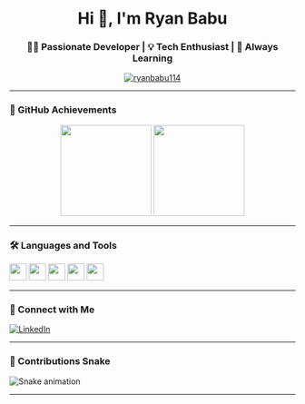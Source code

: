 <h1 align="center">Hi 👋, I'm Ryan Babu</h1>
<h3 align="center">👨‍💻 Passionate Developer | 💡 Tech Enthusiast | 🚀 Always Learning</h3>

<p align="center">
  <a href="https://github.com/ryanbabu114">
    <img src="https://komarev.com/ghpvc/?username=ryanbabu114&label=Profile%20views&color=0e75b6&style=flat" alt="ryanbabu114" />
  </a>
</p>

---

### 🚀 GitHub Achievements

<div align="center">
  <img src="https://github-readme-stats.vercel.app/api?username=ryanbabu114&show_icons=true&theme=dracula&include_all_commits=true&count_private=true" height="160" />
  <img src="https://github-readme-stats.vercel.app/api/top-langs/?username=ryanbabu114&layout=compact&theme=dracula" height="160" />
</div>

---

### 🛠️ Languages and Tools

<div align="left">
  <img src="https://cdn.jsdelivr.net/gh/devicons/devicon/icons/javascript/javascript-original.svg" height="30" />
  <img src="https://cdn.jsdelivr.net/gh/devicons/devicon/icons/typescript/typescript-original.svg" height="30" />
  <img src="https://cdn.jsdelivr.net/gh/devicons/devicon/icons/react/react-original.svg" height="30" />
  <img src="https://cdn.jsdelivr.net/gh/devicons/devicon/icons/python/python-original.svg" height="30" />
  <img src="https://cdn.jsdelivr.net/gh/devicons/devicon/icons/csharp/csharp-original.svg" height="30" />
</div>

---

### 🔗 Connect with Me

[![LinkedIn](https://img.shields.io/badge/LinkedIn-blue?style=for-the-badge&logo=linkedin&logoColor=white)](https://www.linkedin.com/in/ryan-babu-a3a6a8259/)

---

### 🐍 Contributions Snake

<img src="https://raw.githubusercontent.com/ryanbabu114/ryanbabu114/output/snake.yml" alt="Snake animation" />

---
